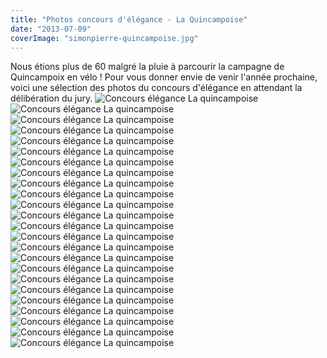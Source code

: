 ```yaml
---
title: "Photos concours d'élégance - La Quincampoise"
date: "2013-07-09"
coverImage: "simonpierre-quincampoise.jpg"
---
```


Nous étions plus de 60 malgré la pluie à parcourir la campagne de Quincampoix en vélo ! Pour vous donner envie de venir l'année prochaine, voici une sélection des photos du concours d'élégance en attendant la délibération du jury. ![Concours élégance La quincampoise](http://www.guidoline.com/wp-content/uploads/2013/07/19-photo-2013-06-22-0001-zoom2.jpg) ![Concours élégance La quincampoise](http://www.guidoline.com/wp-content/uploads/2013/07/19-photo-2013-06-22-0007-zoom2.jpg) ![Concours élégance La quincampoise](http://www.guidoline.com/wp-content/uploads/2013/07/19-photo-2013-06-22-0008-zoom.jpg) ![Concours élégance La quincampoise](http://www.guidoline.com/wp-content/uploads/2013/07/19-photo-2013-06-22-0011-zoom.jpg) ![Concours élégance La quincampoise](http://www.guidoline.com/wp-content/uploads/2013/07/19-photo-2013-06-22-0013-zoom.jpg) ![Concours élégance La quincampoise](http://www.guidoline.com/wp-content/uploads/2013/07/19-photo-2013-06-22-0015-zoom.jpg) ![Concours élégance La quincampoise](http://www.guidoline.com/wp-content/uploads/2013/07/19-photo-2013-06-22-0017-zoom.jpg) ![Concours élégance La quincampoise](http://www.guidoline.com/wp-content/uploads/2013/07/19-photo-2013-06-22-0019-zoom.jpg) ![Concours élégance La quincampoise](http://www.guidoline.com/wp-content/uploads/2013/07/19-photo-2013-06-22-0022-zoom.jpg) ![Concours élégance La quincampoise](http://www.guidoline.com/wp-content/uploads/2013/07/19-photo-2013-06-22-0024-zoom.jpg) ![Concours élégance La quincampoise](http://www.guidoline.com/wp-content/uploads/2013/07/19-photo-2013-06-22-0026-zoom.jpg) ![Concours élégance La quincampoise](http://www.guidoline.com/wp-content/uploads/2013/07/19-photo-2013-06-22-0029-zoom.jpg) ![Concours élégance La quincampoise](http://www.guidoline.com/wp-content/uploads/2013/07/19-photo-2013-06-22-0031-zoom.jpg) ![Concours élégance La quincampoise](http://www.guidoline.com/wp-content/uploads/2013/07/19-photo-2013-06-22-0036-zoom.jpg) ![Concours élégance La quincampoise](http://www.guidoline.com/wp-content/uploads/2013/07/19-photo-2013-06-22-0037-zoom.jpg) ![Concours élégance La quincampoise](http://www.guidoline.com/wp-content/uploads/2013/07/19-photo-2013-06-22-0041-zoom1.jpg) ![Concours élégance La quincampoise](http://www.guidoline.com/wp-content/uploads/2013/07/19-photo-2013-06-22-0050-zoom.jpg) ![Concours élégance La quincampoise](http://www.guidoline.com/wp-content/uploads/2013/07/19-photo-2013-06-22-0063-zoom.jpg) ![Concours élégance La quincampoise](http://www.guidoline.com/wp-content/uploads/2013/07/19-photo-2013-06-22-0071-zoom.jpg) ![Concours élégance La quincampoise](http://www.guidoline.com/wp-content/uploads/2013/07/20-photo-2013-06-22-0061-zoom.jpg) ![Concours élégance La quincampoise](http://www.guidoline.com/wp-content/uploads/2013/07/20-photo-2013-06-22-0065-zoom.jpg) ![Concours élégance La quincampoise](http://www.guidoline.com/wp-content/uploads/2013/07/20-photo-2013-06-22-0077-zoom.jpg) ![Concours élégance La quincampoise](http://www.guidoline.com/wp-content/uploads/2013/07/20-photo-2013-06-22-0079-zoom.jpg) ![Concours élégance La quincampoise](http://www.guidoline.com/wp-content/uploads/2013/07/20-photo-2013-06-22-0084-zoom.jpg)
